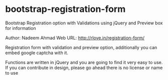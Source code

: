 # bootstrap-registration-form
Bootstrap Registration option with Validations using jQuery and Preview box for information

Author: Nadeem Ahmad
Web URL: http://rlove.in/registration-form/

Registration form with validation and preview option, additionally you can embed google captcha with it.

Functions are written in jQuery and you are going to find it very easy to use. 
If you can contribute in design, please go ahead there is no license or name to use
